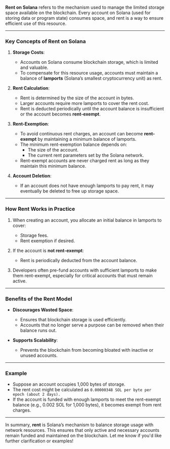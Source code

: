 **Rent on Solana** refers to the mechanism used to manage the limited storage space available on the blockchain. Every account on Solana (used for storing data or program state) consumes space, and rent is a way to ensure efficient use of this resource.

---

### **Key Concepts of Rent on Solana**

1. **Storage Costs**:
   - Accounts on Solana consume blockchain storage, which is limited and valuable.
   - To compensate for this resource usage, accounts must maintain a balance of **lamports** (Solana’s smallest cryptocurrency unit) as rent.

2. **Rent Calculation**:
   - Rent is determined by the size of the account in bytes.
   - Larger accounts require more lamports to cover the rent cost.
   - Rent is deducted periodically until the account balance is insufficient or the account becomes **rent-exempt**.

3. **Rent-Exemption**:
   - To avoid continuous rent charges, an account can become **rent-exempt** by maintaining a minimum balance of lamports.
   - The minimum rent-exemption balance depends on:
     - The size of the account.
     - The current rent parameters set by the Solana network.
   - Rent-exempt accounts are never charged rent as long as they maintain this minimum balance.

4. **Account Deletion**:
   - If an account does not have enough lamports to pay rent, it may eventually be deleted to free up storage space.

---

### **How Rent Works in Practice**
1. When creating an account, you allocate an initial balance in lamports to cover:
   - Storage fees.
   - Rent exemption if desired.
   
2. If the account is **not rent-exempt**:
   - Rent is periodically deducted from the account balance.
   
3. Developers often pre-fund accounts with sufficient lamports to make them rent-exempt, especially for critical accounts that must remain active.

---

### **Benefits of the Rent Model**
- **Discourages Wasted Space**:
  - Ensures that blockchain storage is used efficiently.
  - Accounts that no longer serve a purpose can be removed when their balance runs out.
  
- **Supports Scalability**:
  - Prevents the blockchain from becoming bloated with inactive or unused accounts.

---

### **Example**
- Suppose an account occupies 1,000 bytes of storage.
- The rent cost might be calculated as `0.00000348 SOL per byte per epoch (about 2 days).`
- If the account is funded with enough lamports to meet the rent-exempt balance (e.g., 0.002 SOL for 1,000 bytes), it becomes exempt from rent charges.

---

In summary, **rent** is Solana’s mechanism to balance storage usage with network resources. This ensures that only active and necessary accounts remain funded and maintained on the blockchain. Let me know if you'd like further clarification or examples!